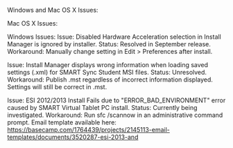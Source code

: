 Windows and Mac OS X Issues:


Mac OS X Issues:


Windows Issues:
Issue: Disabled Hardware Acceleration selection in Install Manager is ignored by installer.
Status: Resolved in September release.
Workaround: Manually change setting in Edit > Preferences after install.

Issue:  Install Manager displays wrong information when loading saved settings (.xml) for SMART Sync Student MSI files.
Status: Unresolved.
Workaround: Publish .mst regardless of incorrect information displayed. Settings will still be correct in .mst.

Issue: ESI 2012/2013 Install Fails due to "ERROR_BAD_ENVIRONMENT" error caused by SMART Virtual Tablet PC install.
Status: Currently being investigated.
Workaround: Run sfc /scannow in an administrative command prompt. Email template available here: https://basecamp.com/1764439/projects/2145113-email-templates/documents/3520287-esi-2013-and